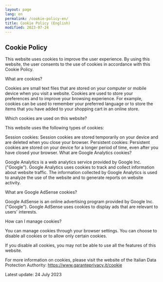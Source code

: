 ```yaml
---
layout: page
lang: en
permalink: /cookie-policy-en/
title: Cookie Policy (English)
modified: 2023-07-24
---
```


## Cookie Policy

This website uses cookies to improve the user experience. By using this website, the user consents to the use of cookies in accordance with this Cookie Policy.

What are cookies?

Cookies are small text files that are stored on your computer or mobile device when you visit a website. Cookies are used to store your preferences and to improve your browsing experience. For example, cookies can be used to remember your preferred language or to store the items that you have added to your shopping cart in an online store.

Which cookies are used on this website?

This website uses the following types of cookies:

Session cookies: Session cookies are stored temporarily on your device and are deleted when you close your browser.
Persistent cookies: Persistent cookies are stored on your device for a longer period of time, even after you have closed your browser.
What are Google Analytics cookies?

Google Analytics is a web analytics service provided by Google Inc. ("Google"). Google Analytics uses cookies to track and collect information about website traffic. The information collected by Google Analytics is used to analyze the use of the website and to generate reports on website activity.

What are Google AdSense cookies?

Google AdSense is an online advertising program provided by Google Inc. ("Google"). Google AdSense uses cookies to display ads that are relevant to users' interests.

How can I manage cookies?

You can manage cookies through your browser settings. You can choose to disable all cookies or to allow only certain cookies.

If you disable all cookies, you may not be able to use all the features of this website.

For more information on cookies, please visit the website of the Italian Data Protection Authority: https://www.garanteprivacy.it/cookie

Latest update: 24 July 2023